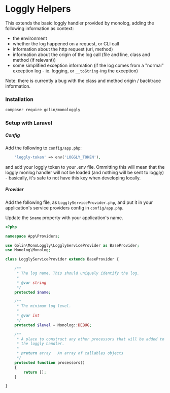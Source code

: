 # Loggly Helpers

This extends the basic loggly handler provided by monolog, adding the following information as context:
- the environment
- whether the log happened on a request, or CLI call
- information about the http request (url, method)
- information about the origin of the log call (file and line, class and method (if relevant))
- some simplified exception information (if the log comes from a "normal" exception log - ie. logging, or `__toString`-ing the exception)

Note: there is currently a bug with the class and method origin / backtrace information.

### Installation

```bash
composer require golin/monologgly
```

### Setup with Laravel

##### Config

Add the following to `config/app.php`:

```php
    'loggly-token' => env('LOGGLY_TOKEN'),
```

and add your loggly token to your .env file. Ommitting this will mean that the loggly monlog handler will not be loaded (and nothing will be sent to loggly) - basically, it's safe to not have this key when developing locally.

##### Provider

Add the following file, as `LogglyServiceProvider.php`, and put it in your application's service providers config in `config/app.php`.

Update the `$name` property with your application's name.

```php
<?php

namespace App\Providers;

use Golin\MonoLoggly\LogglyServiceProvider as BaseProvider;
use Monolog\Monolog;

class LogglyServiceProvider extends BaseProvider {

    /**
     * The log name. This should uniquely identify the log.
     *
     * @var string
     */
    protected $name;

    /**
     * The minimum log level.
     *
     * @var int
     */
    protected $level = Monolog::DEBUG;

    /**
     * A place to construct any other processors that will be added to 
     * the loggly handler.
     *
     * @return array   An array of callables objects
     */
    protected function processors()
    {
        return [];
    }

}

```
